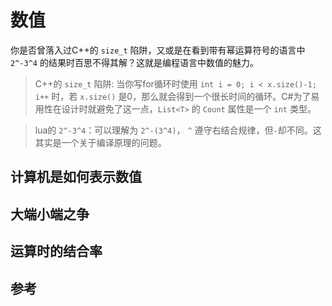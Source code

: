 # 数值

你是否曾落入过C++的 `size_t` 陷阱，又或是在看到带有幂运算符号的语言中 `2^-3^4` 的结果时百思不得其解？这就是编程语言中数值的魅力。
>  C++的 `size_t` 陷阱: 当你写for循环时使用 `int i = 0; i < x.size()-1; i++` 时，若 `x.size()` 是0，那么就会得到一个很长时间的循环。C#为了易用性在设计时就避免了这一点，`List<T>` 的 `Count` 属性是一个 `int` 类型。

> lua的 `2^-3^4`：可以理解为 `2^-(3^4)`， `^` 遵守右结合规律，但`-`却不同。这其实是一个关于编译原理的问题。

## 计算机是如何表示数值


## 大端小端之争


## 运算时的结合率


## 参考
